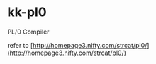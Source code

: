 kk-pl0
======

PL/0 Compiler

refer to [http://homepage3.nifty.com/strcat/pl0/](http://homepage3.nifty.com/strcat/pl0/)
